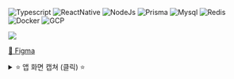 
![Typescript](https://img.shields.io/badge/Typescript-222222?style=for-the-badge&logo=Typescript&logoColor=#3178C6)
![ReactNative](https://img.shields.io/badge/React_Native-222222?style=for-the-badge&logo=React&logoColor=#61DAFB)
![NodeJs](https://img.shields.io/badge/Nodejs-222222?style=for-the-badge&logo=Node.js&logoColor=#339933)
![Prisma](https://img.shields.io/badge/Prisma-222222?style=for-the-badge&logo=prisma&logoColor=#2D3748)
![Mysql](https://img.shields.io/badge/mysql-222222?style=for-the-badge&logo=mysql&logoColor=#4479A1)
![Redis](https://img.shields.io/badge/redis-222222?style=for-the-badge&logo=redis&logoColor=#DC382D)
![Docker](https://img.shields.io/badge/docker-222222?style=for-the-badge&logo=docker&logoColor=#2496ED)
![GCP](https://img.shields.io/badge/gcp-222222?style=for-the-badge&logo=google-cloud&logoColor=#4285F4)



![](https://user-images.githubusercontent.com/48207131/225078355-412827f1-0148-4627-a33c-4811570bde3c.png)

[🎨 Figma](https://www.figma.com/file/0FbUBuc8oeGRL4IUwmkeEB/App%C2%B0?node-id=0%3A1)

<details>
  <summary>⭐️ 앱 화면 캡쳐 (클릭) ⭐️</summary>
  
  ### SNS 기능
  <p>
    <img width="33%" src="https://user-images.githubusercontent.com/48207131/225079771-f2608944-94ff-403e-b32d-3ba4688f4f80.png" />
    <img width="33%" src="https://user-images.githubusercontent.com/48207131/225079776-e5f561e9-f486-4344-b928-9c004ee4aebe.png" />
    <img width="33%" src="https://user-images.githubusercontent.com/48207131/225079783-76f0ad68-ba76-4b79-aff6-92e91e0e1fa8.png" />
  </p>

  ### 지도 기능
  <p>
    <img width="33%" src="https://user-images.githubusercontent.com/48207131/225079977-b43a25e0-7024-43b5-987e-33fc34894048.png" />
    <img width="33%" src="https://user-images.githubusercontent.com/48207131/225079989-fa8db7a4-7200-4edb-8391-5aae8f062d1d.png" />
  </p>

  ### 채팅 기능
  <p>
    <img width="33%" src="https://user-images.githubusercontent.com/48207131/225080008-c495ba51-66aa-4d58-9d38-0a2402cf88cd.png" />
    <img width="33%" src="https://user-images.githubusercontent.com/48207131/225080017-da3b0ace-d755-47b0-b648-15923e638466.png" />
    <img width="33%" src="https://user-images.githubusercontent.com/48207131/225080029-2abe67dd-a08e-4b60-9435-46ad58166811.png" />
  </p>
</details>
